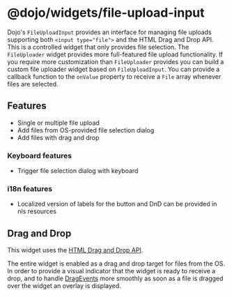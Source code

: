 # @dojo/widgets/file-upload-input

Dojo's `FileUploadInput` provides an interface for managing file uploads supporting both `<input type="file">` and the
HTML Drag and Drop API. This is a controlled widget that only provides file selection. The `FileUploader` widget
provides more full-featured file upload functionality. If you require more customization than `FileUploader` provides
you can build a custom file uploader widget based on `FileUploadInput`. You can provide a callback function to the
`onValue` property to receive a `File` array whenever files are selected.

## Features

- Single or multiple file upload
- Add files from OS-provided file selection dialog
- Add files with drag and drop

### Keyboard features

- Trigger file selection dialog with keyboard

### i18n features

- Localized version of labels for the button and DnD can be provided in nls resources

## Drag and Drop

This widget uses the [HTML Drag and Drop API](https://developer.mozilla.org/docs/Web/API/HTML_Drag_and_Drop_API).

The entire widget is enabled as a drag and drop target for files from the OS. In order to provide a visual indicator
that the widget is ready to receive a drop, and to handle
[DragEvents](https://developer.mozilla.org/docs/Web/API/DragEvent) more smoothly as soon as a file is dragged over the
widget an overlay is displayed.
